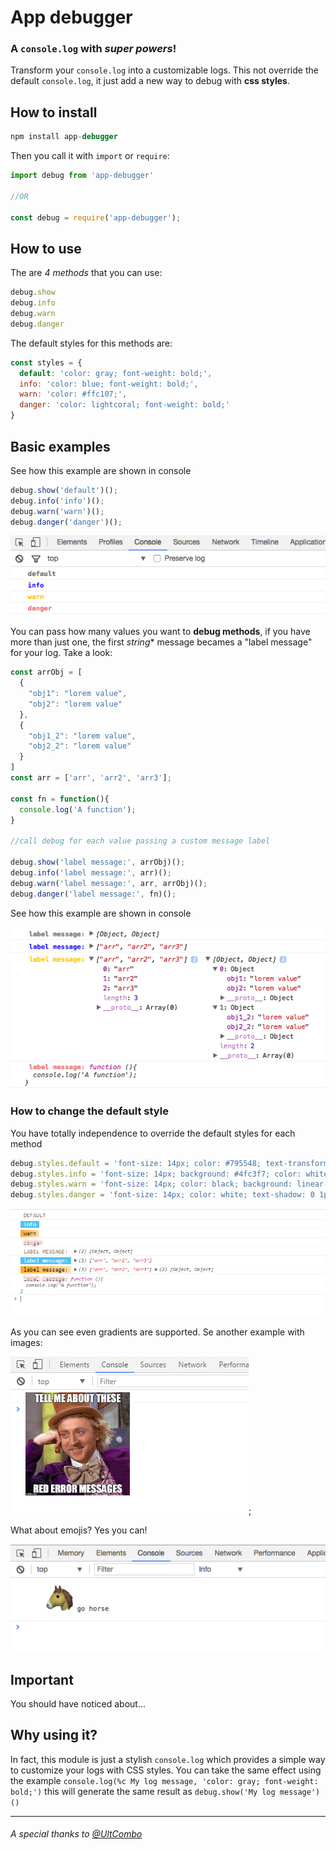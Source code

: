 # App debugger
### A `console.log` with *super powers*!

Transform your `console.log` into a customizable logs.
This not override the default `console.log`, it just add a new way to debug with **css styles**.

## How to install

```js
npm install app-debugger
```

Then you call it with `import` or `require`:
```js
import debug from 'app-debugger'

//OR

const debug = require('app-debugger');
```

## How to use

The are *4 methods* that you can use:
```js
debug.show
debug.info
debug.warn
debug.danger
```

The default styles for this methods are:
```js
const styles = {
  default: 'color: gray; font-weight: bold;',
  info: 'color: blue; font-weight: bold;',
  warn: 'color: #ffc107;',
  danger: 'color: lightcoral; font-weight: bold;'
}
```

## Basic examples

See how this example are shown in console
```js
debug.show('default')();
debug.info('info')();
debug.warn('warn')();
debug.danger('danger')();
```

![demo1](demo1.png "Basic example, single messages")

You can pass how many values you want to **debug methods**, if you have more than just one, the first *string** message becames a "label message" for your log. Take a look:


```js
const arrObj = [
  {
    "obj1": "lorem value",
    "obj2": "lorem value"
  },
  {
    "obj1_2": "lorem value",
    "obj2_2": "lorem value"
  }
]
const arr = ['arr', 'arr2', 'arr3'];

const fn = function(){
  console.log('A function');
}

//call debug for each value passing a custom message label

debug.show('label message:', arrObj)();
debug.info('label message:', arr)();
debug.warn('label message:', arr, arrObj)();
debug.danger('label message:', fn)();
```

See how this example are shown in console

![demo2](demo2.png "label message")

### How to change the default style

You have totally independence to override the default styles for each method

```js
debug.styles.default = 'font-size: 14px; color: #795548; text-transform: uppercase;';
debug.styles.info = 'font-size: 14px; background: #4fc3f7; color: white;';
debug.styles.warn = 'font-size: 14px; color: black; background: linear-gradient(to right, #ffa726, #ffe0b2)';
debug.styles.danger = 'font-size: 14px; color: white; text-shadow: 0 1px 0 black, 0 0 8px red;';
```

![demo3](demo3.png "user styles")

As you can see even gradients are supported. Se another example with images:

![demo4](demo4.png "bg image");

What about emojis? Yes you can!

![demo5](demo5.png "emoji")

## Important
You should have noticed about...

## Why using it?

In fact, this module is just a stylish `console.log` which provides a simple way to customize your logs with CSS styles.
You can take the same effect using the example `console.log(%c My log message, 'color: gray; font-weight: bold;')` this will generate the same result as `debug.show('My log message')()`

---

###### A special thanks to [@UltCombo](https://github.com/UltCombo)